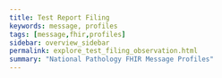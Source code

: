 ```yaml
---
title: Test Report Filing
keywords: message, profiles
tags: [message,fhir,profiles]
sidebar: overview_sidebar
permalink: explore_test_filing_observation.html
summary: "National Pathology FHIR Message Profiles"
---
```

